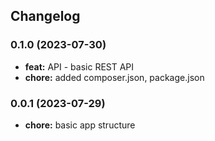 ## Changelog

### 0.1.0 (2023-07-30)

- **feat:** API - basic REST API
- **chore:** added composer.json, package.json

### 0.0.1 (2023-07-29)

- **chore:** basic app structure

